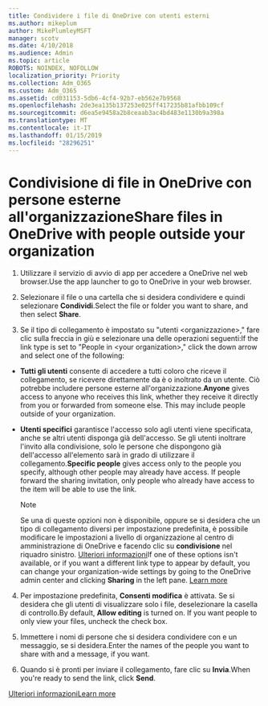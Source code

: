 ```yaml
---
title: Condividere i file di OneDrive con utenti esterni
ms.author: mikeplum
author: MikePlumleyMSFT
manager: scotv
ms.date: 4/10/2018
ms.audience: Admin
ms.topic: article
ROBOTS: NOINDEX, NOFOLLOW
localization_priority: Priority
ms.collection: Adm_O365
ms.custom: Adm_O365
ms.assetid: cd031153-5db6-4cf4-92b7-eb562e7b9568
ms.openlocfilehash: 2de3ea135b137253e025ff417235b81afbb109cf
ms.sourcegitcommit: d6ea5e9458a2b8ceaab3ac4bd483e1130b9a398a
ms.translationtype: MT
ms.contentlocale: it-IT
ms.lasthandoff: 01/15/2019
ms.locfileid: "28296251"
---
```

# <a name="share-files-in-onedrive-with-people-outside-your-organization"></a><span data-ttu-id="4b48c-102">Condivisione di file in OneDrive con persone esterne all'organizzazione</span><span class="sxs-lookup"><span data-stu-id="4b48c-102">Share files in OneDrive with people outside your organization</span></span>

1. <span data-ttu-id="4b48c-103">Utilizzare il servizio di avvio di app per accedere a OneDrive nel web browser.</span><span class="sxs-lookup"><span data-stu-id="4b48c-103">Use the app launcher to go to OneDrive in your web browser.</span></span> 
    
2. <span data-ttu-id="4b48c-104">Selezionare il file o una cartella che si desidera condividere e quindi selezionare **Condividi**.</span><span class="sxs-lookup"><span data-stu-id="4b48c-104">Select the file or folder you want to share, and then select **Share**.</span></span> 
    
3. <span data-ttu-id="4b48c-105">Se il tipo di collegamento è impostato su "utenti \<organizzazione\>," fare clic sulla freccia in giù e selezionare una delle operazioni seguenti:</span><span class="sxs-lookup"><span data-stu-id="4b48c-105">If the link type is set to "People in \<your organization\>," click the down arrow and select one of the following:</span></span> 
    
  - <span data-ttu-id="4b48c-p101">**Tutti gli utenti** consente di accedere a tutti coloro che riceve il collegamento, se ricevere direttamente da è o inoltrato da un utente. Ciò potrebbe includere persone esterne all'organizzazione.</span><span class="sxs-lookup"><span data-stu-id="4b48c-p101">**Anyone** gives access to anyone who receives this link, whether they receive it directly from you or forwarded from someone else. This may include people outside of your organization.</span></span> 
    
  - <span data-ttu-id="4b48c-p102">**Utenti specifici** garantisce l'accesso solo agli utenti viene specificata, anche se altri utenti disponga già dell'accesso. Se gli utenti inoltrare l'invito alla condivisione, solo le persone che dispongono già dell'accesso all'elemento sarà in grado di utilizzare il collegamento.</span><span class="sxs-lookup"><span data-stu-id="4b48c-p102">**Specific people** gives access only to the people you specify, although other people may already have access. If people forward the sharing invitation, only people who already have access to the item will be able to use the link.</span></span> 
    
    > [!NOTE]
    > <span data-ttu-id="4b48c-p103">Se una di queste opzioni non è disponibile, oppure se si desidera che un tipo di collegamento diversi per impostazione predefinita, è possibile modificare le impostazioni a livello di organizzazione al centro di amministrazione di OneDrive e facendo clic su **condivisione** nel riquadro sinistro. [Ulteriori informazioni](https://go.microsoft.com/fwlink/?linkid=871961)</span><span class="sxs-lookup"><span data-stu-id="4b48c-p103">If one of these options isn't available, or if you want a different link type to appear by default, you can change your organization-wide settings by going to the OneDrive admin center and clicking **Sharing** in the left pane. [Learn more](https://go.microsoft.com/fwlink/?linkid=871961)</span></span>
  
4. <span data-ttu-id="4b48c-p104">Per impostazione predefinita, **Consenti modifica** è attivata. Se si desidera che gli utenti di visualizzare solo i file, deselezionare la casella di controllo.</span><span class="sxs-lookup"><span data-stu-id="4b48c-p104">By default, **Allow editing** is turned on. If you want people to only view your files, uncheck the check box.</span></span> 
    
5. <span data-ttu-id="4b48c-114">Immettere i nomi di persone che si desidera condividere con e un messaggio, se si desidera.</span><span class="sxs-lookup"><span data-stu-id="4b48c-114">Enter the names of the people you want to share with and a message, if you want.</span></span>
    
6. <span data-ttu-id="4b48c-115">Quando si è pronti per inviare il collegamento, fare clic su **Invia**.</span><span class="sxs-lookup"><span data-stu-id="4b48c-115">When you're ready to send the link, click **Send**.</span></span> 
    
[<span data-ttu-id="4b48c-116">Ulteriori informazioni</span><span class="sxs-lookup"><span data-stu-id="4b48c-116">Learn more</span></span>](https://go.microsoft.com/fwlink/?linkid=871861)
  

